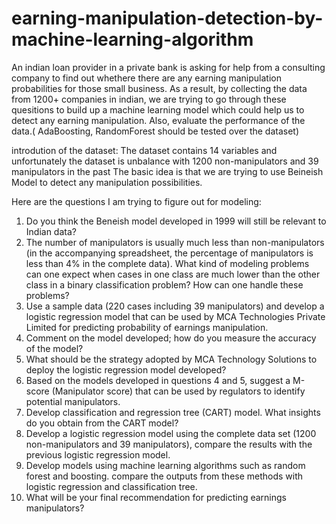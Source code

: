 # earning-manipulation-detection-by-machine-learning-algorithm


An indian loan provider in a private bank is asking for help from a consulting company to find out whethere there are any earning manipulation probabilities for those small business. As a result, by collecting the data from 1200+ companies in indian, we are trying to go through these quesitions to build up a machine learning model which could help us to detect any earning manipulation. Also, evaluate the performance of the data.( AdaBoosting, RandomForest should be tested over the dataset)


introdution of the dataset: 
The dataset contains 14 variables and unfortunately the dataset is unbalance with 1200 non-manipulators and 39 manipulators in the past
The basic idea is that we are trying to use Beineish Model to detect any manipulation possibilities.


Here are the questions I am trying to figure out for modeling:
1. Do you think the Beneish model developed in 1999 will still be relevant to Indian data?
2. The number of manipulators is usually much less than non-manipulators (in the accompanying spreadsheet, the percentage of manipulators is less than 4% in the complete data). What kind of modeling problems can one expect when cases in one class are much lower than the other class in a binary classification problem? How can one handle these problems?
3. Use a sample data (220 cases including 39 manipulators) and develop a logistic regression model that can be used by MCA Technologies Private Limited for predicting probability of earnings manipulation.
4. Comment on the model developed; how do you measure the accuracy of the model?
5. What should be the strategy adopted by MCA Technology Solutions to deploy the logistic regression model developed?
6. Based on the models developed in questions 4 and 5, suggest a M-score (Manipulator score) that can be used by regulators to identify potential manipulators. 
7. Develop classification and regression tree (CART) model. What insights do you obtain from the CART model?
8. Develop a logistic regression model using the complete data set (1200 non-manipulators and 39 manipulators), compare the results with the previous logistic regression model.
9. Develop models using machine learning algorithms such as random forest and boosting. compare the outputs from these methods with logistic regression and classification tree. 
10. What will be your final recommendation for predicting earnings manipulators?

